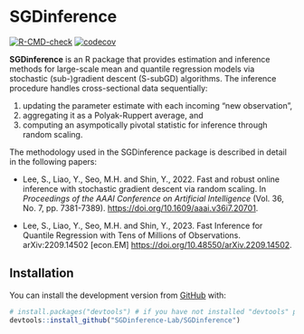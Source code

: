 
<!-- README.md is generated from README.Rmd. Please edit that file -->

# SGDinference

<!-- badges: start -->

[![R-CMD-check](https://github.com/SGDinference-Lab/SGDinference/workflows/R-CMD-check/badge.svg)](https://github.com/SGDinference-Lab/SGDinference/actions)
[![codecov](https://codecov.io/gh/SGDinference-Lab/SGDinference/branch/master/graph/badge.svg?token=YTBY15IXEP)](https://codecov.io/gh/SGDinference-Lab/SGDinference)
<!-- badges: end -->

**SGDinference** is an R package that provides estimation and inference
methods for large-scale mean and quantile regression models via
stochastic (sub-)gradient descent (S-subGD) algorithms. The inference
procedure handles cross-sectional data sequentially:

1)  updating the parameter estimate with each incoming “new
    observation”,
2)  aggregating it as a Polyak-Ruppert average, and
3)  computing an asympotically pivotal statistic for inference through
    random scaling.

The methodology used in the SGDinference package is described in detail
in the following papers:

- Lee, S., Liao, Y., Seo, M.H. and Shin, Y., 2022. Fast and robust
  online inference with stochastic gradient descent via random scaling.
  In *Proceedings of the AAAI Conference on Artificial Intelligence*
  (Vol. 36, No. 7, pp. 7381-7389).
  <https://doi.org/10.1609/aaai.v36i7.20701>.

- Lee, S., Liao, Y., Seo, M.H. and Shin, Y., 2023. Fast Inference for
  Quantile Regression with Tens of Millions of Observations.
  arXiv:2209.14502 \[econ.EM\]
  <https://doi.org/10.48550/arXiv.2209.14502>.

## Installation

You can install the development version from
[GitHub](https://github.com/) with:

``` r
# install.packages("devtools") # if you have not installed "devtools" package
devtools::install_github("SGDinference-Lab/SGDinference")
```
